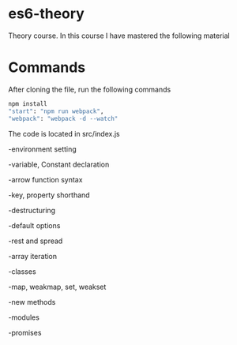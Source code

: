 # es6-theory
Theory course. In this course I have mastered the following material

# Commands
After cloning the file, run the following commands
```sh
npm install
"start": "npm run webpack",
"webpack": "webpack -d --watch"
```
The code is located in src/index.js

-environment setting

-variable, Constant declaration

-arrow function syntax

-key, property shorthand

-destructuring

-default options

-rest and spread

-array iteration

-classes

-map, weakmap, set, weakset

-new methods

-modules

-promises
